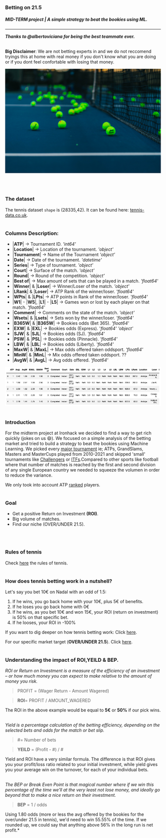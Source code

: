 ### Betting on 21.5
##### **MID-TERM project | A simple strategy to beat the bookies using ML.**
---
**_Thanks to @albertoviciana for being the best teammate ever._**
<br />
<br />

**Big Disclaimer**: We are not betting experts in and we do not reccomend tryings this at home with real money if you don't know what you are doing or if you dont feel confortable with losing  that money.

![](https://github.com/CommanderPoe/tennis-prediction/blob/master/img_up%20(courtesy%20of%20unsplash)/hermes-rivera-newhL3aprGk-unsplash.jpg)

<br />
<br />

### The dataset
The tennis dataset `shape` is (28335,42). It can be found here: [tennis-data.co.uk](http://tennis-data.co.uk/alldata.php).
<br />
<br />

### Columns Description:

- |__ATP__| -> Tournament ID. _'int64'_
- |__Location__| -> Location of the tournament. _'object'_
- |__Tournament__| -> Name of the Tournament _'object'_
- |__Date__| -> Date of the tournament. _'datetime'_
- |__Series__| -> Type of tournament. _'object'_
- |__Court__| -> Surface of the match. _'object'_
- |__Round__| -> Round of the competition. _'object'_
- |__Best of__| -> Max amount of sets that can be played in a match. _'float64'_
- |__Winner__| & |__Loser__| -> Winner/Loser of the match. _'object'_
- |__LRank__| & |__Loser__| -> ATP Rank of the winner/loser. _'float64'_
- |__WPts__| & |__LPts__| -> ATP points in Rank of the winner/loser. _'float64'_
- |__W1__| - |__W5__|, |__L1__| - |__L5__| -> Games won or lost by each player on that match. _'float64'_
- |__Comment__| -> Comments on the state of the match. _'object'_  
- |__Wsets__| & |__Lsets__| -> Sets won by the winner/loser. _'float64'_
- |__B365W__| & |__B365W__| -> Bookies odds (Bet 365). _'float64'_
- |__EXW__| & |__EXL__| -> Bookies odds (Express). '_float64'_ _'object'_
- |__SJW__| & |__SJL__| -> Bookies odds (SJ). _'float64'_
- |__PSW__| & |__PSL__| -> Bookies odds (Pinnacle). _'float64'_
- |__LBW__| & |__LBL__| -> Bookies odds (Liberty). _'float64'_
- |__MaxW__| & |__MaxL__| -> Max odds offered taken oddsport. _'float64'_
- |__MinW__| & |__MinL__| -> Mix odds offered taken oddsport. ??
- |__AvgW__| & |__AvgL__| -> Avg odds offered. _'float64'_

![raw_data_example](https://github.com/CommanderPoe/tennis-prediction/blob/master/img_up%20(courtesy%20of%20unsplash)/raw_table.png)
<br />
<br />

### Introduction
For the midterm project at Ironhack we decided to find a way to get rich quickly (jokes on us :smile:). We focused on a simple analysis of the betting market and tried to build a strategy to beat the bookies using Machine Learning. We picked every [major tournament](https://en.wikipedia.org/wiki/2020_ATP_Challenger_Tour) ie; ATPs, GrandSlams, Masters and MasterCups played from 2010-2021 and skipped 'small' tournaments like [Challengers](https://en.wikipedia.org/wiki/2020_ATP_Challenger_Tour) or [ITFs](https://en.wikipedia.org/wiki/International_Tennis_Federation).Compared to other sports like football where that number of matches is reached by the first and second division of any single European country we needed to squeeze the volumen in order to reduce the variance.

We only took into account ATP [ranked](https://www.atptour.com/en/rankings/singles) players.
<br />
<br />

### Goal
- Get a positive Return on Investment **(ROI)**.
- Big volume of matches.
- Find our niche (OVER/UNDER 21.5).
<br />
<br />

### Rules of tennis
Check [here](https://www.rulesofsport.com/sports/tennis.html) the rules of tennis.
<br />
<br />

### How does tennis betting work in a nutshell?
Let's say you bet 10€ on Nadal with an odd of 1.5: 
1. If he wins, you go back home with your 10€, plus 5€ of benefits.
2. If he loses you go back home with 0€
3. If he wins, as you bet 10€ and won 15€, your ROI (return on investment) is 50% on that specific bet.
4. If he looses, your ROI in -100%

If you want to dig deeper on how tennis betting work: Click [here](https://www.rookieroad.com/tennis/how-does-tennis-betting-work/).

For our specific market target (**OVER/UNDER 21.5**). Click [here](https://www.rookieroad.com/tennis/what-215-mean-tennis-betting/).
<br />
<br />

### Understanding the impact of ROI,YEILD & BEP.
*ROI or Return on Investment is a measure of the efficiency of an investment – or how much money you can expect to make relative to the amount of money you risk.*

> PROFIT = (Wager Return - Amount Wagered)

> **ROI**= PROFIT / AMOUNT_WAGERED

The ROI in the above example would be equal to **5€** or **50%** if our pick wins.
<br />
<br />

*Yield is a percentage calculation of the betting efficiency, depending on the selected bets and odds for the match or bet slip.*

> #= Number of bets 

> **YEILD** = (Profit - #) / #

Yield and ROI have a very similar formula. The difference is that ROI gives you your profit/loss ratio related to your initial investment, while yield gives you your average win on the turnover, for each of your individual bets.
<br />
<br />

*The BEP or Break Even Point is that magical number where if we win this percentage of the time we’ll at the very least not lose money, and ideally go beyond that to make a nice return on their investment.*

> **BEP** = 1 / odds 

Using 1.80 odds (more or less the avg offered by the bookies for the over/under 21.5 in tennis), we'd need to win 55.55% of the time. If we rounded up, we could say that anything above 56% in the long run is net profit.*
<br />
<br />